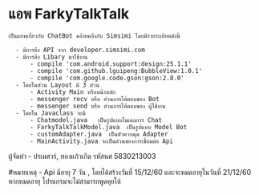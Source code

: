 # แอพ FarkyTalkTalk
    เป็นแอพเกี่ยวกับ ChatBot คล้ายคลึงกับ Simsimi โดยมีรายระเอียดดังนี้
    
      - มีการดึง API จาก developer.simsimi.com
      - มีการดึง Libary มาใช้งาน
          - compile 'com.android.support:design:25.1.1'
          - compile 'com.github.lguipeng:BubbleView:1.0.1'
          - compile 'com.google.code.gson:gson:2.8.0'
      - โดยในส่วน Layout มี 3 ส่วน
          - Activity Main หรือหน้าหลัก
          - messenger recv หรือ ส่วนการโต้ตอบของ Bot
          - messenger send หรือ ส่วนการโต้ตอบของ ผู้ใช้งาน 
      - โดยใน Javaclass จะมี
          - Chatmodel.java   เป็นรูปแบบโมเดลการ Chat
          - FarkyTalkTalkModel.java  เป็นรูปแบบ Model Bot
          - customAdapter.java  เป็นตัวควบคุม Adapter
          - MainActivity.java จะเป็นส่วนของการเชื่อมต่อ Api 
  ผู้จัดทำ 
        -  ปรเมศวร์, ทองแก้วเกิด รหัสนศ 5830213003
        
     
   #หมายเหตุ
        - Api มีอายุ 7 วัน , โดยได้สร้างวันที่ 15/12/60 และจะหมดอายุในวันที่ 21/12/60 หากหมดอายุ โปรแกรมจะไม่สามารถพูดคุยได้ 
        
        

    
    


